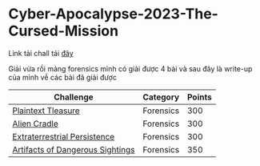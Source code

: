 # Cyber-Apocalypse-2023-The-Cursed-Mission
Link tải chall tải [đây](https://drive.google.com/drive/folders/1uvyCGGUgAtCgQHxyjUMHpq3DWO6xu0ry?usp=share_link)

Giải vừa rồi mảng forensics mình có giải được 4 bài và sau đây là write-up của mình về các bài đã giải được

| Challenge                                                                           | Category         | Points |
|-------------------------------------------------------------------------------------|------------------|--------|
| [Plaintext Tleasure](https://g2.by/9TmvKh)                                                                       | Forensics      | 300    |
| [Alien Cradle](https://github.com/hoanga2dtk68/Cyber-Apocalypse-2023-The-Cursed-Mission/blob/main/Alien%20Cradle.md)                                                                            | Forensics | 300    |
| [Extraterrestrial Persistence](https://www.youtube.com/watch?v=iQ0zj1RnaMs)                                                                         | Forensics  | 300    |
| [Artifacts of Dangerous Sightings](https://github.com/hoanga2dtk68/Cyber-Apocalypse-2023-The-Cursed-Mission/blob/main/Artifacts%20of%20Dangerous%20Sightings.md)                                                                         | Forensics  | 350    |
